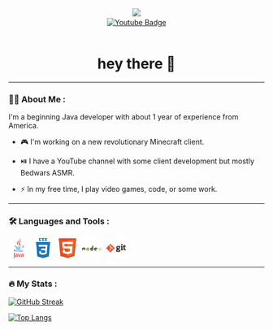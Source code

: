 <div id="header" align="center">
  <img src="https://media.giphy.com/media/M9gbBd9nbDrOTu1Mqx/giphy.gif" width="100"/>
  <div id="badges">
    <a href="https://www.youtube.com/channel/UCB1tZbQVQ7el30Btc5utF-g">
      <img src="https://img.shields.io/badge/YouTube-red?style=for-the-badge&logo=youtube&logoColor=white" alt="Youtube Badge"/>
    </a>
  </div>
  <img src="https://komarev.com/ghpvc/?username=clowniak&style=flat-square&color=blue" alt=""/>
  <h1>
    hey there 👋
  </h1>
</div>

---

### :woman_technologist: About Me :

I'm a beginning Java developer with about 1 year of experience from America.

- :video_game: I'm working on a new revolutionary Minecraft client.

- :play_or_pause_button: I have a YouTube channel with some client development but mostly Bedwars ASMR.

- :zap: In my free time, I play video games, code, or some work.

---

### :hammer_and_wrench: Languages and Tools :

<div>
  <img src="https://github.com/devicons/devicon/blob/master/icons/java/java-original-wordmark.svg" title="Java" alt="Java" width="40" height="40"/>&nbsp;
  <img src="https://github.com/devicons/devicon/blob/master/icons/css3/css3-plain-wordmark.svg"  title="CSS3" alt="CSS" width="40" height="40"/>&nbsp;
  <img src="https://github.com/devicons/devicon/blob/master/icons/html5/html5-original.svg" title="HTML5" alt="HTML" width="40" height="40"/>&nbsp;
  <img src="https://github.com/devicons/devicon/blob/master/icons/nodejs/nodejs-original-wordmark.svg" title="NodeJS" alt="NodeJS" width="40" height="40"/>&nbsp;
  <img src="https://github.com/devicons/devicon/blob/master/icons/git/git-original-wordmark.svg" title="Git" **alt="Git" width="40" height="40"/>
</div>

---

### :fire: My Stats :

[![GitHub Streak](http://github-readme-streak-stats.herokuapp.com?user=clowniak&theme=dark&background=000000)](https://git.io/streak-stats)

[![Top Langs](https://github-readme-stats.vercel.app/api/top-langs/?username=clowniak&layout=compact&theme=vision-friendly-dark)](https://github.com/anuraghazra/github-readme-stats)
